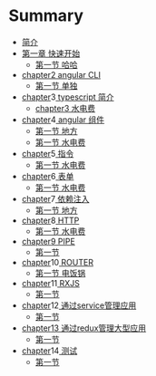 # Summary

* [简介](README.md)
* [第一章 快速开始](chapter1.md)
  * [第一节 哈哈](chapter1/shao-7b49b7.md)
* [chapter2 angular CLI](di-er-zhang.md)
  * [第一节 单独](di-er-zhang/df.md)
* [chapter](di-er-zhang.md)3[ typescript 简介](di-san-zhang.md)
  * [chapter3 水电费](di-san-zhang/chapter3.md)
* [chapter](di-er-zhang.md)4[ angular 组件 ](di-si-zhang-angular-zu-jian.md)
  * [第一节  地方](https://www.gitbook.com/book/chimywang/angular-5/edit#)
  * [第一节 水电费](https://www.gitbook.com/book/chimywang/angular-5/edit#)
* [chapter](https://www.gitbook.com/book/chimywang/angular-5/edit#)5[ 指令](di-wu-zhang-zhi-ling.md)
  * [第一节 水电费](https://www.gitbook.com/book/chimywang/angular-5/edit#)
* [chapter](https://www.gitbook.com/book/chimywang/angular-5/edit#)6[ 表单](di-liu-zhang-biao-dan.md)
  * [第一节  水电费](https://www.gitbook.com/book/chimywang/angular-5/edit#)
* [chapter](https://www.gitbook.com/book/chimywang/angular-5/edit#)7[ 依赖注入](di-qi-zhang-yi-lai-zhu-ru.md)
  * [第一节 地方](https://www.gitbook.com/book/chimywang/angular-5/edit#)
* [chapter](https://www.gitbook.com/book/chimywang/angular-5/edit#)8[ HTTP](di-ba-zhang-http.md)
  * [第一节 水电费](https://www.gitbook.com/book/chimywang/angular-5/edit#)
* [chapter](https://www.gitbook.com/book/chimywang/angular-5/edit#)[9 PIPE](di-jiu-zhang-pipe.md)
  * [第一节](https://www.gitbook.com/book/chimywang/angular-5/edit#)
* [chapter](https://www.gitbook.com/book/chimywang/angular-5/edit#)10[ ROUTER](di-shi-zhang-router.md)
  * [第一节 电饭锅](https://www.gitbook.com/book/chimywang/angular-5/edit#)
* [chapter](https://www.gitbook.com/book/chimywang/angular-5/edit#)11[ RXJS](di-shi-yi-zhang-rxjs.md)
  * [第一节](https://www.gitbook.com/book/chimywang/angular-5/edit#)
* [chapter](https://www.gitbook.com/book/chimywang/angular-5/edit#)12[ 通过service管理应用](di-shi-er-zhang-tong-guo-service-guan-li-ying-yong.md)
  * [第一节](https://www.gitbook.com/book/chimywang/angular-5/edit#)
* [chapter](https://www.gitbook.com/book/chimywang/angular-5/edit#)[13 通过redux管理大型应用](di-shi-san-zhang-tong-guo-redux-guan-li-da-xing-ying-yong.md)
  * [第一节](https://www.gitbook.com/book/chimywang/angular-5/edit#)
* [chapter](https://www.gitbook.com/book/chimywang/angular-5/edit#)14[ 测试](di-shi-si-zhang-ce-shi.md)
  * [第一节](https://www.gitbook.com/book/chimywang/angular-5/edit#)



